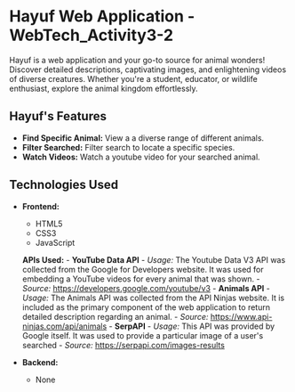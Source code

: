 # Hayuf Web Application - WebTech_Activity3-2

Hayuf is a web application and your go-to source for animal wonders!
Discover detailed descriptions, captivating images, and enlightening
videos of diverse creatures. Whether you're a student, educator, or
wildlife enthusiast, explore the animal kingdom effortlessly.

## Hayuf's Features

- **Find Specific Animal:** View a a diverse range of different animals.
- **Filter Searched:** Filter search to locate a specific species.
- **Watch Videos:** Watch a youtube video for your searched animal.

## Technologies Used

- **Frontend:**
  - HTML5
  - CSS3
  - JavaScript

   **APIs Used:**
        - **YouTube Data API**
        - *Usage:* The Youtube Data V3 API was collected from the Google for Developers website.
        It was used for embedding a YouTube videos for every animal that was shown.
        - *Source:* https://developers.google.com/youtube/v3
        - **Animals API**
        - *Usage:* The Animals API was collected from the API Ninjas website.
        It is included as the primary component of the web application to return detailed description
        regarding an animal.
        - *Source:* https://www.api-ninjas.com/api/animals
        - **SerpAPI**
        - *Usage:* This API was provided by Google itself. It was used to provide a particular
        image of a user's searched
        - *Source:* https://serpapi.com/images-results

- **Backend:**
  - None


